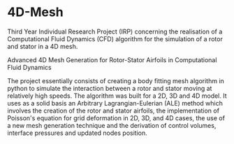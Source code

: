 # 4D-Mesh
Third Year Individual Research Project (IRP) concerning the realisation of a Computational Fluid Dynamics (CFD) algorithm for the simulation of a rotor and stator in a 4D mesh.

Advanced 4D Mesh Generation for Rotor-Stator Airfoils in Computational Fluid Dynamics

The project essentially consists of creating a body fitting mesh algorithm in python to simulate the interaction between a rotor and stator moving at relatively high speeds. The algorithm was built for a 2D, 3D and 4D model. It uses as a solid basis an Arbitrary Lagrangian-Eulerian (ALE) method which involves the creation of the rotor and stator airfoils, the implementation of Poisson's equation for grid deformation in 2D, 3D, and 4D cases, the use of a new mesh generation technique and the derivation of control volumes, interface pressures and updated nodes position. 
